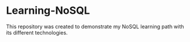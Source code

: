 # Learning-NoSQL
This repository was created to demonstrate my NoSQL learning path with its different technologies.
